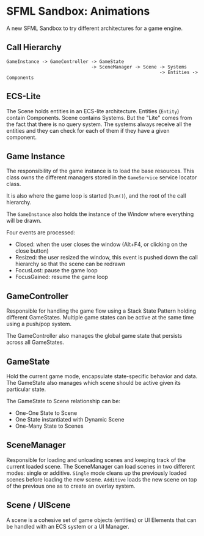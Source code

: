 # SFML Sandbox: Animations

A new SFML Sandbox to try different architectures for a game engine.

## Call Hierarchy

```
GameInstance -> GameController -> GameState
                               -> SceneManager -> Scene -> Systems
                                                        -> Entities -> Components
```

## ECS-Lite

The Scene holds entities in an ECS-lite architecture. Entities (`Entity`) contain Components. Scene contains Systems.
But the "Lite" comes from the fact that there is no query system. The systems always receive all the entities and
they can check for each of them if they have a given component.

## Game Instance

The responsibility of the game instance is to load the base resources. This class owns the different
managers stored in the `GameService` service locator class.

It is also where the game loop is started (`Run()`), and the root of the call hierarchy.

The `GameInstance` also holds the instance of the Window where everything will be drawn.

Four events are processed:

- Closed: when the user closes the window (Alt+F4, or clicking on the close button)
- Resized: the user resized the window, this event is pushed down the call hierarchy so that the scene can be redrawn
- FocusLost: pause the game loop
- FocusGained: resume the game loop

## GameController

Responsible for handling the game flow using a Stack State Pattern holding different GameStates. Multiple game states can
be active at the same time using a push/pop system.

The GameController also manages the global game state that persists across all GameStates.

## GameState

Hold the current game mode, encapsulate state-specific behavior and data. The GameState also manages which scene should
be active given its particular state.

The GameState to Scene relationship can be:

- One-One State to Scene
- One State instantiated with Dynamic Scene
- One-Many State to Scenes

## SceneManager

Responsible for loading and unloading scenes and keeping track of the current loaded scene. The SceneManager can load
scenes in two different modes: single or additive. `Single` mode cleans up the previously loaded scenes before loading
the new scene. `Additive` loads the new scene on top of the previous one as to create an overlay system.

## Scene / UIScene

A scene is a cohesive set of game objects (entities) or UI Elements that can be handled with an ECS system or
a UI Manager.

